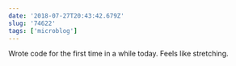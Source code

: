 ```yaml
---
date: '2018-07-27T20:43:42.679Z'
slug: '74622'
tags: ['microblog']
---
```


Wrote code for the first time in a while today. Feels like stretching.
